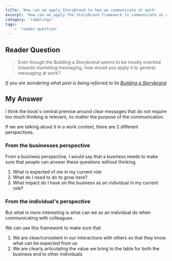 ```yaml
---
title: 'How can we apply Storybrand to how we communicate at work'
excerpt: 'How can we apply the StoryBrand framework to communicate at work, even though it seems to be oriented towards marketing messaging'
category: "ramblings"
tags:
    - 'reader question'
---
```


## Reader Question

> Even though the Building a Storybrand seems to be mostly oriented towards marketing messaging, how would you apply it to general messaging at work?

_If you are wondering what post is being referred to its [Building a Storybrand](https://www.discoveriesinbookland.com/blog/building-a-storybrand)_

## My Answer

I think the book's central premise around clear messages that do not require too much thinking is relevant, no matter the purpose of the communication.

If we are talking about it in a work context, there are 2 different perspectives.

### From the businesses perspective

From a business perspective, I would say that a business needs to make sure that people can answer these questions without thinking.

1. What is expected of me in my current role
2. What do I need to do to grow here?
3. What impact do I have on the business as an individual in my current role?

### From the individual's perspective

But what is more interesting is what can we as an individual do when communicating with colleagues.

We can use this framework to make sure that

1. We are clear/consistent in our interactions with others so that they know what can be expected from us
2. We are clearly articulating the value we bring to the table for both the business and to other individuals
